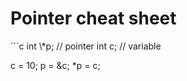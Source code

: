 <h1>Pointer cheat sheet</h1>
```c
int \*p; // pointer 
int c;   // variable

c = 10;
p = &c;
*p = c;
```

